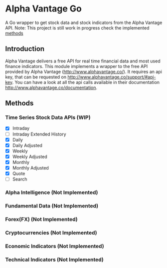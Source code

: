 # Alpha Vantage Go

A Go wrapper to get stock data and stock indicators from the Alpha Vantage API.
Note: This project is still work in progress check the implemented [methods](#methods)

## Introduction

Alpha Vantage delivers a free API for real time financial data and most used finance indicators. This module implements a wrapper to the free API provided by Alpha
Vantage (http://www.alphavantage.co/). It requires an api key, that can be requested on http://www.alphavantage.co/support/#api-key. You can have a look at all the api 
calls available in their documentation http://www.alphavantage.co/documentation.

## Methods
### Time Series Stock Data APIs (WIP)
- [x] Intraday
- [ ] Intraday Extended History
- [x] Daily
- [x] Daily Adjusted
- [x] Weekly
- [x] Weekly Adjusted
- [x] Monthly
- [x] Monthly Adjusted
- [x] Quote
- [ ] Search

### Alpha Intelligence (Not Implemented)

### Fundamental Data (Not Implemented)

### Forex(FX) (Not Implemented)

### Cryptocurrencies (Not Implemented)

### Economic Indicators (Not Implemented)

### Technical Indicators (Not Implemented)
